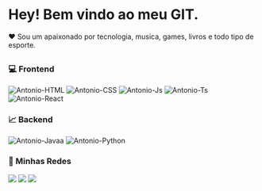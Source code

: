 # Hey! Bem vindo ao meu GIT.

❤️ Sou um apaixonado por tecnologia, musica, games, livros e todo tipo de esporte.

##

###  💻 Frontend

<div>

  <img align="center" alt="Antonio-HTML" src="https://img.shields.io/badge/HTML5-E34F26?style=for-the-badge&logo=html5&logoColor=white">
  <img align="center" alt="Antonio-CSS" src="https://img.shields.io/badge/CSS3-1572B6?style=for-the-badge&logo=css3&logoColor=white">
  <img align="center" alt="Antonio-Js" src="https://img.shields.io/badge/JavaScript-F7DF1E?style=for-the-badge&logo=javascript&logoColor=black">
  <img align="center" alt="Antonio-Ts" src="https://img.shields.io/badge/TypeScript-007ACC?style=for-the-badge&logo=typescript&logoColor=white">
  <img align="center" alt="Antonio-React" src="https://img.shields.io/badge/React-20232A?style=for-the-badge&logo=react&logoColor=61DAFB">  
  
<div> 
  
###  📈 Backend
  
<div>
  <img align="center" alt="Antonio-Javaa" src="https://img.shields.io/badge/Java-ED8B00?style=for-the-badge&logo=java&logoColor=white">
  <img align="center" alt="Antonio-Python" src="https://camo.githubusercontent.com/7d7b100e379663ee40a20989e6c61737e6396c1dafc3a7c6d2ada8d4447eb0e4/68747470733a2f2f696d672e736869656c64732e696f2f62616467652f6e6f64652e6a732d3644413535463f7374796c653d666f722d7468652d6261646765266c6f676f3d6e6f64652e6a73266c6f676f436f6c6f723d7768697465">
<div> 

  
###  👀 Minhas Redes
  
<div>
  
  <a href = "mailto:antonio.silvajunior.as@gmail.com"><img src="https://img.shields.io/badge/-Gmail-%23333?style=for-the-badge&logo=gmail&logoColor=white" target="_blank"></a>
  <a href="https://www.linkedin.com/in/antonio-silva-b153b4190/" target="_blank"><img src="https://img.shields.io/badge/-LinkedIn-%230077B5?style=for-the-badge&logo=linkedin&logoColor=white" target="_blank"></a>
  <a href="https://api.whatsapp.com/send?phone=5519992654001">
    <img src="https://img.shields.io/badge/WhatsApp-25D366?style=for-the-badge&logo=whatsapp&logoColor=white" target="_blank">
</a>
  
</div>
